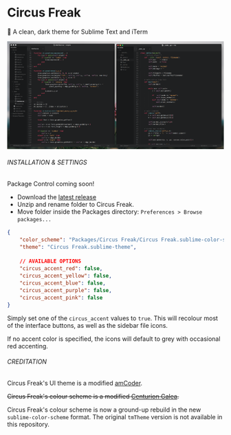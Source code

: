 # Circus Freak
📖 A clean, dark theme for Sublime Text and iTerm

![](screenshots/sublime.png)

###### INSTALLATION & SETTINGS
Package Control coming soon!

+ Download the [latest release](https://github.com/thehfd/circus-freak/releases)
+ Unzip and rename folder to Circus Freak.
+ Move folder inside the Packages directory: ```Preferences > Browse packages...```

```json
{
	"color_scheme": "Packages/Circus Freak/Circus Freak.sublime-color-scheme",
	"theme": "Circus Freak.sublime-theme",
	
	// AVAILABLE OPTIONS
	"circus_accent_red": false,
	"circus_accent_yellow": false,
	"circus_accent_blue": false,
	"circus_accent_purple": false,
	"circus_accent_pink": false
}
```
Simply set one of the ```circus_accent``` values to ```true```.  This will recolour most of the interface buttons, as well as the sidebar file icons.

If no accent color is specified, the icons will default to grey with occasional red accenting.

###### CREDITATION
Circus Freak's UI theme is a modified [amCoder](https://packagecontrol.io/packages/Theme%20-%20amCoder).

~~Circus Freak's colour scheme is a modified [Centurion Galea](https://packagecontrol.io/packages/Theme%20-%20Centurion).~~

Circus Freak's colour scheme is now a ground-up rebuild in the new ```sublime-color-scheme``` format.  The original ```tmTheme``` version is not available in this repository.